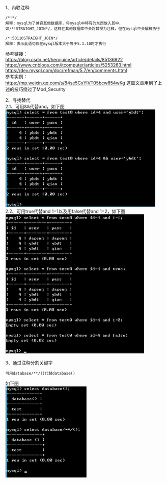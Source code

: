 1、內联注释
```
/*!*/
解释：mysql为了兼容其他数据库，将mysql中特有的东西放入其中，如/*!STRAIGHT_JOIN*/，这样在其他数据库中会将其视为注释，但在mysql中会解释执行
```
```
/*!50110STRAIGHT_JOIN*/
解释：表示此语句仅在mysql版本大于等于5.1.10时才执行
```
参考链接：  
https://blog.csdn.net/herojuice/article/details/85136922  
https://www.cnblogs.com/itcomputer/articles/5253263.html  
https://dev.mysql.com/doc/refman/5.7/en/comments.html  
参考实例：  
https://mp.weixin.qq.com/s/84se5CxYlVT05bcw654wKg 这篇文章用到了上述的技巧绕过了Mod_Security

2、寻找替代  
2.1、可用&&代替and，如下图  
![image](./0.png)  
2.2、可用true代替and 1=1以及用false代替and 1=2，如下图  
![image](./1.png)

3、通过注释分割关键字  
```
可用database/**/()代替database()
```
如下图  
![image](./2.png)
